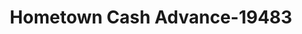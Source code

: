 ---
f_zip-code: 45322
f_state-code: OH
title: Hometown Cash Advance-19483
f_phone: 937-836-6400
f_city-only: Englewood
f_address: 400 W National Rd Englewood
f_location-unique-id: '19483'
slug: hometown-cash-advance-19483
updated-on: '2024-05-30T13:46:58.046Z'
created-on: '2024-05-30T13:36:59.803Z'
published-on: '2024-05-30T13:54:32.469Z'
f_city-state: cms/city/englewood-oh.md
f_company: cms/company/hometown-cash-advance.md
f_state: cms/state/ohio.md
layout: '[payday-loan].html'
tags: payday-loan
---